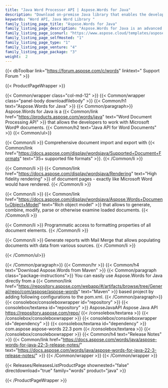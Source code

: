 ```yaml
---
title: "Java Word Processor API | Aspose.Words for Java"
description: "Download on-premise Java library that enables the developers to perform Word Processing tasks such as, document generation, modification, conversion, rendering and printing from native Java applications. "
keywords: "Word API, Java Word Library "
family_listing_page_title: "Aspose.Words for Java"
family_listing_page_description: "Aspose.Words for Java is an advanced Java Word processing API that enables you to perform a great range of document processing tasks directly within your Java applications."
family_listing_page_iconurl: "https://www.aspose.cloud/templates/aspose/App_Themes/V3/images/words/272x272/aspose_words-for-java.png"
family_listing_page_selfHosted: "1"
family_listing_page_type: "1"
family_listing_page_venture: "4"
family_listing_page_package: "3"
weight:  2
---
```


{{< dbToolbar link="https://forum.aspose.com/c/words" linktext=" Support Forum " >}}


{{< ProductPageWrapper >}}

<!-- ProductPageContent-->
{{< Common/wrapper class="col-md-12" >}}
{{< Common/wrapper class="panel-body downloadfilebody" >}}
{{< Common/h1 text="Aspose.Words for Java" >}}
{{< Common/paragraph>}}
Aspose.Words for Java is a {{< Common/link href="https://products.aspose.com/words/java" text="Word Document Processing API"  >}} that allows the developers to work with Microsoft Word® documents.
{{< Common/h2 text="Java API for Word Documents"  >}}
 {{< Common/ul>}}
 
   {{< Common/li >}} Comprehensive document import and export with {{< Common/link href="https://docs.aspose.com/display/wordsjava/Supported+Document+Formats" text="35+ supported file formats"  >}}. {{< /Common/li >}}

   {{< Common/li >}} {{< Common/link href="https://docs.aspose.com/display/wordsjava/Rendering" text="High fidelity rendering"  >}} of document pages - exactly like Microsoft Word would have rendered. {{< /Common/li >}}

   {{< Common/li >}} {{< Common/link href="https://docs.aspose.com/display/wordsjava/Aspose.Words+Document+Object+Model" text="Rich object model"  >}} that allows to generate, combine, modify, parse or otherwise examine loaded documents. {{< /Common/li >}}

   {{< Common/li >}} Programmatic access to formatting properties of all document elements. {{< /Common/li >}}

   {{< Common/li >}} Generate reports with Mail Merge that allows populating documents with data from various sources. {{< /Common/li >}}

 {{< /Common/ul>}}

{{< /Common/paragraph>}}
{{< Common/hr >}}
{{< Common/h4 text="Download Aspose.Words from Maven"  >}}
{{< Common/paragraph class="package-instructions">}}
You can easily use Aspose.Words for Java directly from a {{< Common/link href="https://repository.aspose.com/webapp/#/artifacts/browse/tree/General/repo/com/aspose/aspose-words" text="Maven"  >}} based project by adding following configurations to the pom.xml.
 {{< /Common/paragraph>}}
{{< consolebox/consoleboxwrapper id="repository" >}}
       {{< consolebox/textarea id="repository" >}} <repository>
    <id>AsposeJavaAPI</id>
    <name>Aspose Java API</name>
    <url>https://repository.aspose.com/repo/</url>
</repository> {{< /consolebox/textarea >}}
{{< /consolebox/consoleboxwrapper >}}
{{< consolebox/consoleboxwrapper id="dependency" >}}
       {{< consolebox/textarea id="dependency" >}} <dependency>
    <groupId>com.aspose</groupId>
    <artifactId>aspose-words</artifactId>
    <version>22.3</version>
    <type>pom</type>
</dependency> {{< /consolebox/textarea >}}
{{< /consolebox/consoleboxwrapper >}}
{{< Common/h4 text="Release Notes"  >}}
{{< Common/link href="https://docs.aspose.com/words/java/aspose-words-for-java-22-3-release-notes/" text="https://docs.aspose.com/words/java/aspose-words-for-java-22-3-release-notes/"  >}}
{{< /Common/wrapper >}}
{{< /Common/wrapper >}}

<!-- /ProductPageContent-->



<!-- ReleasesListProductPage-->
   {{< Releases/ReleasesListProductPage shownested="false"  directdownload="true" family="words" product="java" >}}
<!-- /ReleasesListProductPage-->

{{< /ProductPageWrapper >}}

